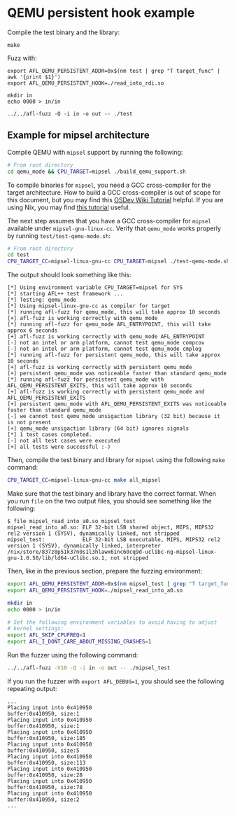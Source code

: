# QEMU persistent hook example

Compile the test binary and the library:

```
make
```

Fuzz with:

```
export AFL_QEMU_PERSISTENT_ADDR=0x$(nm test | grep "T target_func" | awk '{print $1}')
export AFL_QEMU_PERSISTENT_HOOK=./read_into_rdi.so

mkdir in
echo 0000 > in/in

../../afl-fuzz -Q -i in -o out -- ./test
```

## Example for mipsel architecture

Compile QEMU with `mipsel` support by running the following:

```bash
# From root directory
cd qemu_mode && CPU_TARGET=mipsel ./build_qemu_support.sh
```

To compile binaries for `mipsel`, you need a GCC cross-compiler for
the target architecture.
How to build a GCC cross-compiler is out of scope for this document, but you
may find this
[OSDev Wiki Tutorial](https://wiki.osdev.org/GCC_Cross-Compiler) helpful.
If you are using Nix, you may find
[this tutorial](https://ayats.org/blog/nix-cross) useful.

The next step assumes that you have a GCC cross-compiler for `mipsel` available
under `mipsel-gnu-linux-cc`. Verify that `qemu_mode` works properly by running
`test/test-qemu-mode.sh`:

```bash
# From root directory
cd test
CPU_TARGET_CC=mipsel-linux-gnu-cc CPU_TARGET=mipsel ./test-qemu-mode.sh
```

The output should look something like this:

```
[*] Using environment variable CPU_TARGET=mipsel for SYS
[*] starting AFL++ test framework ...
[*] Testing: qemu_mode
[*] Using mipsel-linux-gnu-cc as compiler for target
[*] running afl-fuzz for qemu_mode, this will take approx 10 seconds
[+] afl-fuzz is working correctly with qemu_mode
[*] running afl-fuzz for qemu_mode AFL_ENTRYPOINT, this will take approx 6 seconds
[+] afl-fuzz is working correctly with qemu_mode AFL_ENTRYPOINT
[-] not an intel or arm platform, cannot test qemu_mode compcov
[-] not an intel or arm platform, cannot test qemu_mode cmplog
[*] running afl-fuzz for persistent qemu_mode, this will take approx 10 seconds
[+] afl-fuzz is working correctly with persistent qemu_mode
[+] persistent qemu_mode was noticeable faster than standard qemu_mode
[*] running afl-fuzz for persistent qemu_mode with AFL_QEMU_PERSISTENT_EXITS, this will take approx 10 seconds
[+] afl-fuzz is working correctly with persistent qemu_mode and AFL_QEMU_PERSISTENT_EXITS
[+] persistent qemu_mode with AFL_QEMU_PERSISTENT_EXITS was noticeable faster than standard qemu_mode
[-] we cannot test qemu_mode unsigaction library (32 bit) because it is not present
[+] qemu_mode unsigaction library (64 bit) ignores signals
[*] 1 test cases completed.
[-] not all test cases were executed
[+] all tests were successful :-)
```

Then, compile the test binary and library for `mipsel` using the following
`make` command:

```bash
CPU_TARGET_CC=mipsel-linux-gnu-cc make all_mipsel
```

Make sure that the test binary and library have the correct format. When you
run `file` on the two output files, you should see something like the
following:

```
$ file mipsel_read_into_a0.so mipsel_test
mipsel_read_into_a0.so: ELF 32-bit LSB shared object, MIPS, MIPS32 rel2 version 1 (SYSV), dynamically linked, not stripped
mipsel_test:            ELF 32-bit LSB executable, MIPS, MIPS32 rel2 version 1 (SYSV), dynamically linked, interpreter /nix/store/837z8p51k37n0s1l3hlawx6inc60cq9d-uclibc-ng-mipsel-linux-gnu-1.0.50/lib/ld64-uClibc.so.1, not stripped
```

Then, like in the previous section, prepare the fuzzing environment:

```bash
export AFL_QEMU_PERSISTENT_ADDR=0x$(nm mipsel_test | grep "T target_func" | awk '{print $1}')
export AFL_QEMU_PERSISTENT_HOOK=./mipsel_read_into_a0.so

mkdir in
echo 0000 > in/in

# Set the following environment variables to avoid having to adjust
# kernel settings:
export AFL_SKIP_CPUFREQ=1
export AFL_I_DONT_CARE_ABOUT_MISSING_CRASHES=1
```

Run the fuzzer using the following command:

```bash
../../afl-fuzz -V10 -Q -i in -o out -- ./mipsel_test
```

If you run the fuzzer with `export AFL_DEBUG=1`, you should see the following
repeating output:

```
...
Placing input into 0x410950
buffer:0x410950, size:1
Placing input into 0x410950
buffer:0x410950, size:1
Placing input into 0x410950
buffer:0x410950, size:185
Placing input into 0x410950
buffer:0x410950, size:5
Placing input into 0x410950
buffer:0x410950, size:113
Placing input into 0x410950
buffer:0x410950, size:28
Placing input into 0x410950
buffer:0x410950, size:78
Placing input into 0x410950
buffer:0x410950, size:2
...
```
